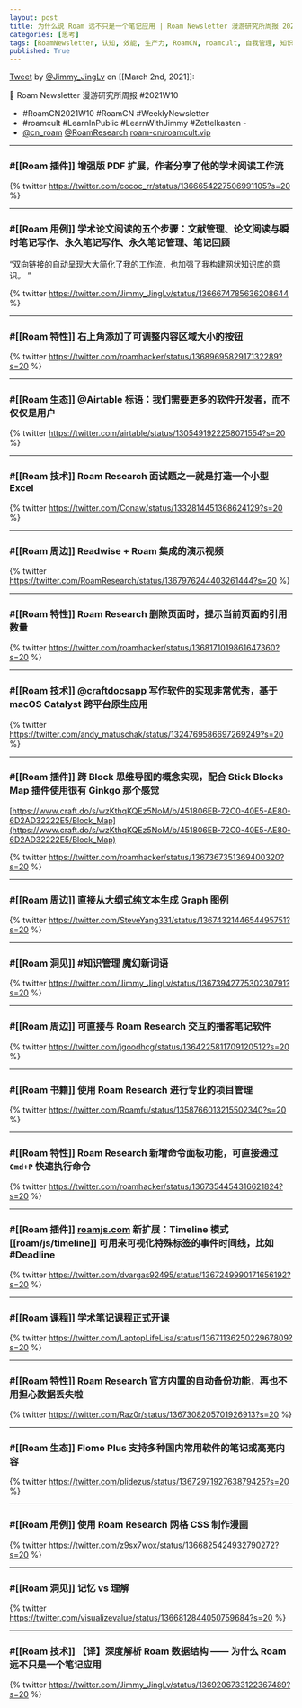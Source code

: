 ```yaml
---
layout: post
title: 为什么说 Roam 远不只是一个笔记应用 | Roam Newsletter 漫游研究所周报 2021W10
categories: [思考]
tags: [RoamNewsletter, 认知, 效能, 生产力, RoamCN, roamcult, 自我管理, 知识创造, RoamResearch]
published: True
---
```


[Tweet](https://twitter.com/i/status/1366580913170046980) by [@Jimmy_JingLv](https://twitter.com/Jimmy_JingLv) on [[March 2nd, 2021]]:

📮 Roam Newsletter 漫游研究所周报 #2021W10

- #RoamCN2021W10 #RoamCN #WeeklyNewsletter
- #roamcult #LearnInPublic #LearnWithJimmy #Zettelkasten -
- [@cn_roam](https://twitter.com/cn_roam) [@RoamResearch](https://twitter.com/RoamResearch) [roam-cn/roamcult.vip](http://roamcult.vip)

---

### #[[Roam 插件]] 增强版 PDF 扩展，作者分享了他的学术阅读工作流

{% twitter https://twitter.com/cococ_rr/status/1366654227506991105?s=20 %}

---

### #[[Roam 用例]] 学术论文阅读的五个步骤：文献管理、论文阅读与瞬时笔记写作、永久笔记写作、永久笔记管理、笔记回顾

“双向链接的自动呈现大大简化了我的工作流，也加强了我构建网状知识库的意识。 ”

{% twitter https://twitter.com/Jimmy_JingLv/status/1366674785636208644 %}

---

### #[[Roam 特性]] 右上角添加了可调整内容区域大小的按钮

{% twitter https://twitter.com/roamhacker/status/1368969582917132289?s=20 %}

---

### #[[Roam 生态]] @Airtable 标语：我们需要更多的软件开发者，而不仅仅是用户

{% twitter https://twitter.com/airtable/status/1305491922258071554?s=20 %}

---

### #[[Roam 技术]] Roam Research 面试题之一就是打造一个小型 Excel

{% twitter https://twitter.com/Conaw/status/1332814451368624129?s=20 %}

---

### #[[Roam 周边]] Readwise + Roam 集成的演示视频

{% twitter https://twitter.com/RoamResearch/status/1367976244403261444?s=20 %}

---

### #[[Roam 特性]] Roam Research 删除页面时，提示当前页面的引用数量

{% twitter https://twitter.com/roamhacker/status/1368171019861647360?s=20 %}

---

### #[[Roam 技术]] [@craftdocsapp](https://twitter.com/craftdocsapp) 写作软件的实现非常优秀，基于 macOS Catalyst 跨平台原生应用

{% twitter https://twitter.com/andy_matuschak/status/1324769586697269249?s=20 %}

---

### #[[Roam 插件]] 跨 Block 思维导图的概念实现，配合 Stick Blocks Map 插件使用很有 Ginkgo 那个感觉

[https://www.craft.do/s/wzKthqKQEz5NoM/b/451806EB-72C0-40E5-AE80-6D2AD32222E5/Block_Map](https://www.craft.do/s/wzKthqKQEz5NoM/b/451806EB-72C0-40E5-AE80-6D2AD32222E5/Block_Map)

{% twitter https://twitter.com/roamhacker/status/1367367351369400320?s=20 %}

---

### #[[Roam 周边]] 直接从大纲式纯文本生成 Graph 图例

{% twitter https://twitter.com/SteveYang331/status/1367432144654495751?s=20 %}

---

### #[[Roam 洞见]] #知识管理 魔幻新词语

{% twitter https://twitter.com/Jimmy_JingLv/status/1367394277530230791?s=20 %}

---

### #[[Roam 周边]] 可直接与 Roam Research 交互的播客笔记软件

{% twitter https://twitter.com/jgoodhcg/status/1364225811709120512?s=20 %}

---

### #[[Roam 书籍]] 使用 Roam Research 进行专业的项目管理

{% twitter https://twitter.com/Roamfu/status/1358766013215502340?s=20 %}

---

### #[[Roam 特性]] Roam Research 新增命令面板功能，可直接通过 `Cmd+P` 快速执行命令

{% twitter https://twitter.com/roamhacker/status/1367354454316621824?s=20 %}

---

### #[[Roam 插件]] [roamjs.com](http://roamjs.com) 新扩展：Timeline 模式 [[roam/js/timeline]] 可用来可视化特殊标签的事件时间线，比如 #Deadline

{% twitter https://twitter.com/dvargas92495/status/1367249990171656192?s=20 %}

---

### #[[Roam 课程]] 学术笔记课程正式开课

{% twitter https://twitter.com/LaptopLifeLisa/status/1367113625022967809?s=20 %}

---

### #[[Roam 特性]] Roam Research 官方内置的自动备份功能，再也不用担心数据丢失啦

{% twitter https://twitter.com/Raz0r/status/1367308205701926913?s=20 %}

---

### #[[Roam 生态]] Flomo Plus 支持多种国内常用软件的笔记或高亮内容

{% twitter https://twitter.com/plidezus/status/1367297192763879425?s=20 %}

---

### #[[Roam 用例]] 使用 Roam Research 网格 CSS 制作漫画

{% twitter https://twitter.com/z9sx7wox/status/1366825424932790272?s=20 %}

---

### #[[Roam 洞见]] 记忆 vs 理解

{% twitter https://twitter.com/visualizevalue/status/1366812844050759684?s=20 %}

---

### #[[Roam 技术]] 【译】深度解析 Roam 数据结构 —— 为什么 Roam 远不只是一个笔记应用

{% twitter https://twitter.com/Jimmy_JingLv/status/1369206733122367489?s=20 %}
